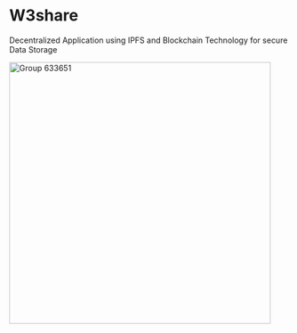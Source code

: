 # W3share
Decentralized Application using IPFS and Blockchain Technology for secure Data Storage

  <img width="470" alt="Group 633651" src="https://github.com/user-attachments/assets/c69926e9-261f-49cd-a506-e7c798c6303d" />

